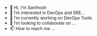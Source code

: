 - 👋 Hi, I’m Santhosh
- 👀 I’m interested in DevOps and SRE...
- 🌱 I’m currently working on DevOps Tools  
- 💞️ I’m looking to collaborate on ...
- 📫 How to reach me ...

<!---
santhoshb1987/santhoshb1987 is a ✨ special ✨ repository because its `README.md` (this file) appears on your GitHub profile.
You can click the Preview link to take a look at your changes.
--->
